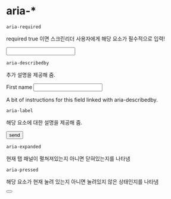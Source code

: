 # aria-\*

`aria-required`

required true 이면 스크린리더 사용자에게 해당 요소가 필수적으로 입력!

<input type="text" name="usrname" id="usrname" aria-required="true"/>

`aria-describedby`

추가 설명을 제공해 줌.

<form>
<label for="fname">First name</label>
<input name="" type="text" id="fname" aria-describedby="int2">
<p id="int2">A bit of instructions for this field linked with aria-describedby. </p>
</form>

`aria-label`

해당 요소에 대한 설명을 제공해 줌.

<button aria-label="send email">send</button>

`aria-expanded`

현재 탭 패널이 펼쳐져있는지 아니면 닫혀있는지를 나타냄

<div role="tabpanel" aria-expanded="true">

`aria-pressed`

해당 요소가 현재 눌려 있는지 아니면 눌려있지 않은 상태인지를 나타냄

<button aria-pressed="true">
